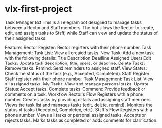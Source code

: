 # vlx-first-project
Task Manager Bot
This is a Telegram bot designed to manage tasks between a Rector and Staff members. The bot allows the Rector to create, edit, and assign tasks to Staff, while Staff can view and update the status of their assigned tasks.

Features
Rector
     Register: Rector registers with their phone number.
Task Management:
Task List: View all created tasks.
New Task: Add a new task with the following details:
Title
Description
Deadline
Assigned Users
Edit Tasks:
Update task description, title, users, or deadline.
Delete Tasks: Remove tasks.
Remind: Send reminders to assigned staff.
View Status: Check the status of the task (e.g., Accepted, Completed).
Staff
Register: Staff register with their phone number.
Task Management:
Task List: View all assigned tasks.
My Tasks: View and manage personal tasks.
Update Status:
Accept tasks.
Complete tasks.
Comment: Provide feedback or comments on a task.
Workflow
Rector's Flow
Registers with a phone number.
Creates tasks by providing details and assigning staff members.
Views the task list and manages tasks (edit, delete, remind).
Monitors the status of tasks (Accepted, Completed, etc.).
Staff's Flow
Registers with a phone number.
Views all tasks or personal assigned tasks.
Accepts or rejects tasks.
Marks tasks as completed or adds comments for clarification.


